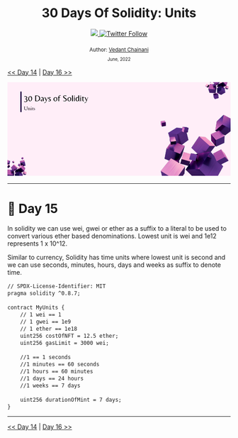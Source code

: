 <div align="center">
  <h1> 30 Days Of Solidity: Units</h1>
  <a class="header-badge" target="_blank" href="https://dev.to/envoy_">
  <img src="https://img.shields.io/badge/dev.to-0A0A0A?style=for-the-badge&logo=devdotto&logoColor=white">
  </a>
  <a class="header-badge" target="_blank" href="https://twitter.com/Envoy_1084">
  <img alt="Twitter Follow" src="https://img.shields.io/twitter/follow/Envoy_1084?style=social">
  </a>

<sub>Author:
<a href="https://dev.to/envoy_" target="_blank">Vedant Chainani</a><br>
<small> June, 2022</small>
</sub>

</div>

[<< Day 14](../Day%2014%20-%20Mappings/readme.md) | [Day 16 >>](../Day%2016%20-%20Require%20Statement/readme.md)

![Day 15](./cover.png)

---

# 📔 Day 15

In solidity we can use wei, gwei or ether as a suffix to a literal to be used to convert various ether based denominations. Lowest unit is wei and 1e12 represents 1 x 10^12.

Similar to currency, Solidity has time units where lowest unit is second and we can use seconds, minutes, hours, days and weeks as suffix to denote time.

```solidity
// SPDX-License-Identifier: MIT
pragma solidity ^0.8.7;

contract MyUnits {
    // 1 wei == 1
    // 1 gwei == 1e9
    // 1 ether == 1e18
    uint256 costOfNFT = 12.5 ether;
    uint256 gasLimit = 3000 wei;

    //1 == 1 seconds
    //1 minutes == 60 seconds
    //1 hours == 60 minutes
    //1 days == 24 hours
    //1 weeks == 7 days

    uint256 durationOfMint = 7 days;
}
```

---

[<< Day 14](../Day%2014%20-%20Mappings/readme.md) | [Day 16 >>](../Day%2016%20-%20Require%20Statement/readme.md)
